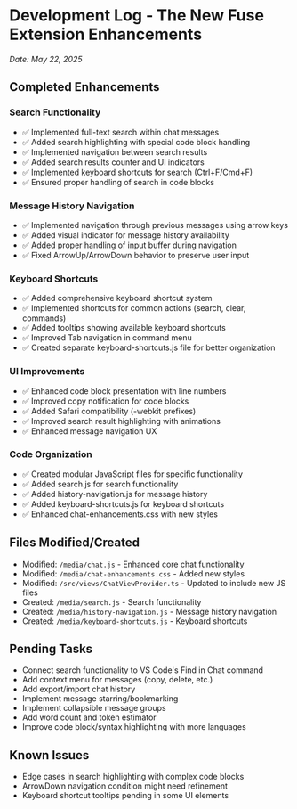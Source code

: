 # Development Log - The New Fuse Extension Enhancements
*Date: May 22, 2025*

## Completed Enhancements

### Search Functionality
- ✅ Implemented full-text search within chat messages
- ✅ Added search highlighting with special code block handling
- ✅ Implemented navigation between search results
- ✅ Added search results counter and UI indicators
- ✅ Implemented keyboard shortcuts for search (Ctrl+F/Cmd+F)
- ✅ Ensured proper handling of search in code blocks

### Message History Navigation
- ✅ Implemented navigation through previous messages using arrow keys
- ✅ Added visual indicator for message history availability
- ✅ Added proper handling of input buffer during navigation
- ✅ Fixed ArrowUp/ArrowDown behavior to preserve user input

### Keyboard Shortcuts
- ✅ Added comprehensive keyboard shortcut system
- ✅ Implemented shortcuts for common actions (search, clear, commands)
- ✅ Added tooltips showing available keyboard shortcuts
- ✅ Improved Tab navigation in command menu
- ✅ Created separate keyboard-shortcuts.js file for better organization

### UI Improvements
- ✅ Enhanced code block presentation with line numbers
- ✅ Improved copy notification for code blocks
- ✅ Added Safari compatibility (-webkit prefixes)
- ✅ Improved search result highlighting with animations
- ✅ Enhanced message navigation UX

### Code Organization
- ✅ Created modular JavaScript files for specific functionality
- ✅ Added search.js for search functionality
- ✅ Added history-navigation.js for message history
- ✅ Added keyboard-shortcuts.js for keyboard shortcuts
- ✅ Enhanced chat-enhancements.css with new styles

## Files Modified/Created
- Modified: `/media/chat.js` - Enhanced core chat functionality
- Modified: `/media/chat-enhancements.css` - Added new styles
- Modified: `/src/views/ChatViewProvider.ts` - Updated to include new JS files
- Created: `/media/search.js` - Search functionality
- Created: `/media/history-navigation.js` - Message history navigation
- Created: `/media/keyboard-shortcuts.js` - Keyboard shortcuts

## Pending Tasks
- Connect search functionality to VS Code's Find in Chat command
- Add context menu for messages (copy, delete, etc.)
- Add export/import chat history
- Implement message starring/bookmarking
- Implement collapsible message groups
- Add word count and token estimator
- Improve code block/syntax highlighting with more languages

## Known Issues
- Edge cases in search highlighting with complex code blocks
- ArrowDown navigation condition might need refinement
- Keyboard shortcut tooltips pending in some UI elements
